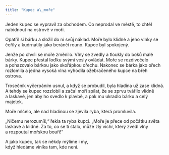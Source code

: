 ```yaml
---
title: "Kupec a\_moře"
---
```


Jeden kupec se vypravil za obchodem. Co neprodal ve městě, to chtěl nabídnout na ostrově v moři.

Opatřil si bárku a složil do ní svůj náklad. Moře bylo klidné a jeho vlnky se čeřily a kudrnatily jako beránčí rouno. Kupec byl spokojený.

Jenže po chvíli se moře změnilo. Vlny se zvedly a tloukly do boků malé bárky. Kupec přestal loďku svými vesly ovládat. Moře se rozdivočelo a pohazovalo bárkou jako skořápkou ořechu. Nakonec se bárka jako ořech rozlomila a jedna vysoká vlna vyhodila ožebračeného kupce na břeh ostrova.

Trosečník vyčerpáním usnul, a když se probudil, byla hladina už zase klidná. A tehdy se kupec rozzlobil a začal moři spílat, že se zprvu tvářilo vlídně a laskavě, jen aby ho svedlo k plavbě, a pak mu ukradlo bárku a celý majetek.

Moře mlčelo, ale nad hladinou se zjevila ryba, která promluvila.

„Ničemu nerozumíš,“ řekla ta ryba kupci. „Moře je přece od počátku světa laskavé a klidné. Za to, co se ti stalo, může zlý vichr, který zvedl vlny a rozpoutal mořskou bouři!“

A jako kupec, tak se někdy mýlíme i my,  
když hledáme viníka tam, kde není.
